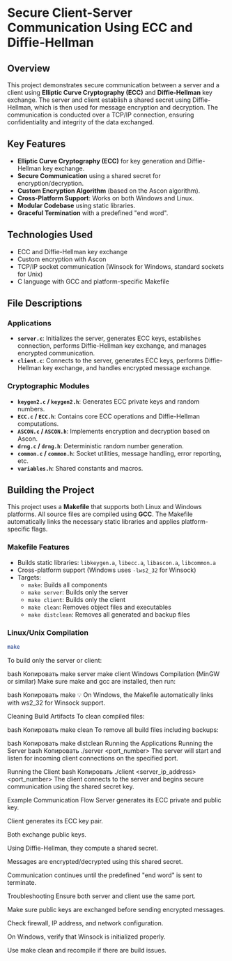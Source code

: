 # Secure Client-Server Communication Using ECC and Diffie-Hellman

## Overview

This project demonstrates secure communication between a server and a client using **Elliptic Curve Cryptography (ECC)** and **Diffie-Hellman** key exchange. The server and client establish a shared secret using Diffie-Hellman, which is then used for message encryption and decryption. The communication is conducted over a TCP/IP connection, ensuring confidentiality and integrity of the data exchanged.

## Key Features

- **Elliptic Curve Cryptography (ECC)** for key generation and Diffie-Hellman key exchange.
- **Secure Communication** using a shared secret for encryption/decryption.
- **Custom Encryption Algorithm** (based on the Ascon algorithm).
- **Cross-Platform Support**: Works on both Windows and Linux.
- **Modular Codebase** using static libraries.
- **Graceful Termination** with a predefined "end word".

## Technologies Used

- ECC and Diffie-Hellman key exchange
- Custom encryption with Ascon
- TCP/IP socket communication (Winsock for Windows, standard sockets for Unix)
- C language with GCC and platform-specific Makefile

## File Descriptions

### Applications

- **`server.c`**: Initializes the server, generates ECC keys, establishes connection, performs Diffie-Hellman key exchange, and manages encrypted communication.
- **`client.c`**: Connects to the server, generates ECC keys, performs Diffie-Hellman key exchange, and handles encrypted message exchange.

### Cryptographic Modules

- **`keygen2.c` / `keygen2.h`**: Generates ECC private keys and random numbers.
- **`ECC.c` / `ECC.h`**: Contains core ECC operations and Diffie-Hellman computations.
- **`ASCON.c` / `ASCON.h`**: Implements encryption and decryption based on Ascon.
- **`drng.c` / `drng.h`**: Deterministic random number generation.
- **`common.c` / `common.h`**: Socket utilities, message handling, error reporting, etc.
- **`variables.h`**: Shared constants and macros.

## Building the Project

This project uses a **Makefile** that supports both Linux and Windows platforms. All source files are compiled using **GCC**. The Makefile automatically links the necessary static libraries and applies platform-specific flags.

### Makefile Features

- Builds static libraries: `libkeygen.a`, `libecc.a`, `libascon.a`, `libcommon.a`
- Cross-platform support (Windows uses `-lws2_32` for Winsock)
- Targets:
  - `make`: Builds all components
  - `make server`: Builds only the server
  - `make client`: Builds only the client
  - `make clean`: Removes object files and executables
  - `make distclean`: Removes all generated and backup files

### Linux/Unix Compilation

```bash
make
```
To build only the server or client:

bash
Копировать
make server
make client
Windows Compilation (MinGW or similar)
Make sure make and gcc are installed, then run:

bash
Копировать
make
💡 On Windows, the Makefile automatically links with ws2_32 for Winsock support.

Cleaning Build Artifacts
To clean compiled files:

bash
Копировать
make clean
To remove all build files including backups:

bash
Копировать
make distclean
Running the Applications
Running the Server
bash
Копировать
./server <port_number>
The server will start and listen for incoming client connections on the specified port.

Running the Client
bash
Копировать
./client <server_ip_address> <port_number>
The client connects to the server and begins secure communication using the shared secret key.

Example Communication Flow
Server generates its ECC private and public key.

Client generates its ECC key pair.

Both exchange public keys.

Using Diffie-Hellman, they compute a shared secret.

Messages are encrypted/decrypted using this shared secret.

Communication continues until the predefined "end word" is sent to terminate.

Troubleshooting
Ensure both server and client use the same port.

Make sure public keys are exchanged before sending encrypted messages.

Check firewall, IP address, and network configuration.

On Windows, verify that Winsock is initialized properly.

Use make clean and recompile if there are build issues.
